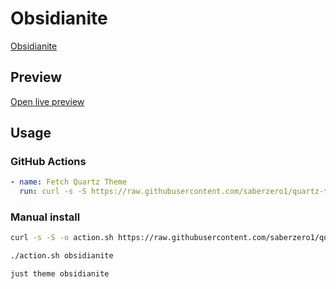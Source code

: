# Obsidianite

[Obsidianite](https://github.com/bennyxguo)

## Preview

[Open live preview](https://quartz-themes.github.io/obsidianite/)

## Usage

### GitHub Actions

```yaml
- name: Fetch Quartz Theme
  run: curl -s -S https://raw.githubusercontent.com/saberzero1/quartz-themes/master/action.sh | bash -s -- obsidianite
```

### Manual install

```bash
curl -s -S -o action.sh https://raw.githubusercontent.com/saberzero1/quartz-themes/master/action.sh

./action.sh obsidianite
```

```bash
just theme obsidianite
```
